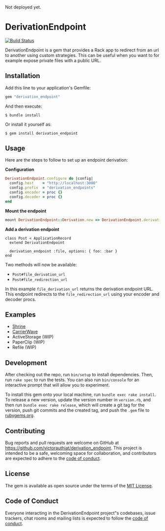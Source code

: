Not deployed yet.
# DerivationEndpoint

[![Build Status](https://github.com/VictorAuthiat/derivation_endpoint/actions/workflows/ci.yml/badge.svg)](https://github.com/VictorAuthiat/derivation_endpoint/actions/workflows/ci.yml)

DerivationEndpoint is a gem that provides a Rack app to redirect from an url to another using custom strategies.
This can be useful when you want to for example expose private files with a public URL.

## Installation

Add this line to your application's Gemfile:

```ruby
gem "derivation_endpoint"
```

And then execute:

    $ bundle install

Or install it yourself as:

    $ gem install derivation_endpoint

## Usage

Here are the steps to follow to set up an endpoint derivation:

**Configuration**

```ruby
DerivationEndpoint.configure do |config|
  config.host    = "http://localhost:3000"
  config.prefix  = "derivation_endpoints"
  config.encoder = proc {}
  config.decoder = proc {}
end
```

**Mount the endpoint**
```ruby
mount DerivationEndpoint::Derivation.new => DerivationEndpoint.derivation_path
```

**Add a derivation endpoint**
```
class Post < ApplicationRecord
  extend DerivationEndpoint

  derivation_endpoint :file, options: { foo: :bar }
end
```

Two methods will now be available:

 - `Post#file_derivation_url`
 - `Post#file_redirection_url`

In this example `file_derivation_url` returns the derivation endpoint URL.
This endpoint redirects to the `file_redirection_url` using your encoder and decoder procs.

## Examples

- [Shrine](https://github.com/VictorAuthiat/derivation_endpoint/tree/master/docs/shrine.md)
- [CarrierWave](https://github.com/VictorAuthiat/derivation_endpoint/tree/master/docs/carrierwave.md)
- ActiveStorage (WIP)
- PaperClip (WIP)
- Refile (WIP)

## Development

After checking out the repo, run `bin/setup` to install dependencies. Then, run `rake spec` to run the tests. You can also run `bin/console` for an interactive prompt that will allow you to experiment.

To install this gem onto your local machine, run `bundle exec rake install`. To release a new version, update the version number in `version.rb`, and then run `bundle exec rake release`, which will create a git tag for the version, push git commits and the created tag, and push the `.gem` file to [rubygems.org](https://rubygems.org).

## Contributing

Bug reports and pull requests are welcome on GitHub at https://github.com/victorauthiat/derivation_endpoint. This project is intended to be a safe, welcoming space for collaboration, and contributors are expected to adhere to the [code of conduct](https://github.com/victorauthiat/derivation_endpoint/blob/master/CODE_OF_CONDUCT.md).

## License

The gem is available as open source under the terms of the [MIT License](https://opensource.org/licenses/MIT).

## Code of Conduct

Everyone interacting in the DerivationEndpoint project"s codebases, issue trackers, chat rooms and mailing lists is expected to follow the [code of conduct](https://github.com/victorauthiat/derivation_endpoint/blob/master/CODE_OF_CONDUCT.md).
